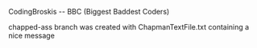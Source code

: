 CodingBroskis -- BBC (Biggest Baddest Coders)

chapped-ass branch was created with ChapmanTextFile.txt containing a nice message

